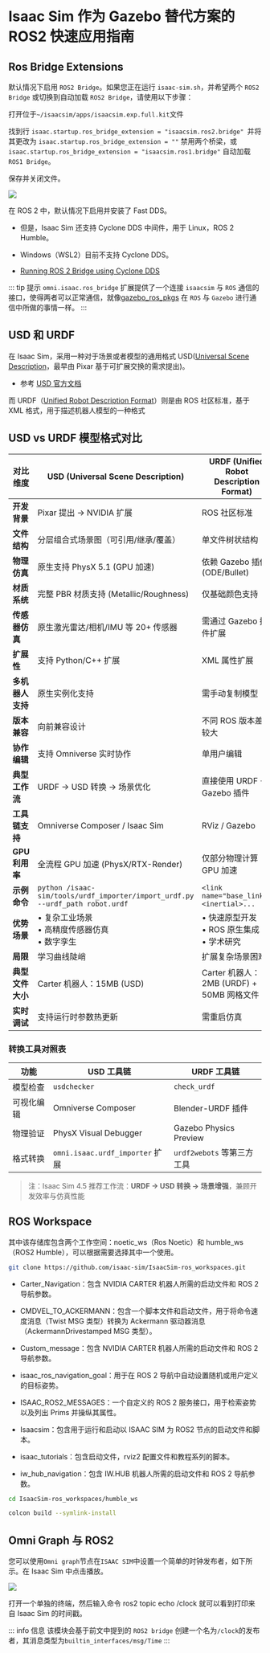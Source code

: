# Isaac Sim 作为 Gazebo 替代方案的 ROS2 快速应用指南

## Ros Bridge Extensions

默认情况下启用 `ROS2 Bridge`。如果您正在运行 `isaac-sim.sh`，并希望两个 `ROS2 Bridge` 或切换到自动加载 `ROS2 Bridge`，请使用以下步骤：

打开位于`~/isaacsim/apps/isaacsim.exp.full.kit`文件


找到行 `isaac.startup.ros_bridge_extension = "isaacsim.ros2.bridge" `并将其更改为 `isaac.startup.ros_bridge_extension = ""` 禁用两个桥梁，或 `isaac.startup.ros_bridge_extension = "isaacsim.ros1.bridge"` 自动加载 `ROS1 Bridge`。

保存并关闭文件。

![](https://docs.isaacsim.omniverse.nvidia.com/latest/_images/isaac_ros_install_enable_extension.png)

在 ROS 2 中，默认情况下启用并安装了 Fast DDS。
- 但是，Isaac Sim 还支持 Cyclone DDS 中间件，用于 Linux，ROS 2 Humble。
- Windows（WSL2）目前不支持 Cyclone DDS。

- [Running ROS 2 Bridge using Cyclone DDS](https://docs.isaacsim.omniverse.nvidia.com/latest/installation/install_ros.html#running-ros-2-bridge-using-cyclone-dds)

::: tip 提示
`omni.isaac.ros_bridge` 扩展提供了一个连接 `isaacsim` 与 `ROS` 通信的接口，使得两者可以正常通信，就像[gazebo_ros_pkgs](https://github.com/ros-simulation/gazebo_ros_pkgs?tab=readme-ov-file) 在 `ROS` 与 `Gazebo` 进行通信中所做的事情一样。
:::

## USD 和 URDF

在 Isaac Sim，采用一种对于场景或者模型的通用格式 USD([Universal Scene Description](https://github.com/PixarAnimationStudios/OpenUSD?tab=readme-ov-file)，最早由 Pixar 基于可扩展交换的需求提出)。

- 参考 [USD 官方文档](https://docs.omniverse.nvidia.com/usd/latest/overview.html)

而 URDF（[Unified Robot Description Format](http://wiki.ros.org/urdf)）则是由 ROS 社区标准，基于 XML 格式，用于描述机器人模型的一种格式

## USD vs URDF 模型格式对比

| 对比维度           | USD (Universal Scene Description)                                                                 | URDF (Unified Robot Description Format)                                      |
|--------------------|---------------------------------------------------------------------------------------------------|-----------------------------------------------------------------------------|
| **开发背景**       | Pixar 提出 → NVIDIA 扩展                                                                         | ROS 社区标准                                                                |
| **文件结构**       | 分层组合式场景图（可引用/继承/覆盖）                                                              | 单文件树状结构                                                              |
| **物理仿真**       | 原生支持 PhysX 5.1 (GPU 加速)                                                                    | 依赖 Gazebo 插件 (ODE/Bullet)                                               |
| **材质系统**       | 完整 PBR 材质支持 (Metallic/Roughness)                                                           | 仅基础颜色支持                                                              |
| **传感器仿真**     | 原生激光雷达/相机/IMU 等 20+ 传感器                                                               | 需通过 Gazebo 插件扩展                                                      |
| **扩展性**         | 支持 Python/C++ 扩展                                                                             | XML 属性扩展                                                                |
| **多机器人支持**   | 原生实例化支持                                                                                    | 需手动复制模型                                                              |
| **版本兼容**       | 向前兼容设计                                                                                      | 不同 ROS 版本差异较大                                                       |
| **协作编辑**       | 支持 Omniverse 实时协作                                                                          | 单用户编辑                                                                  |
| **典型工作流**     | URDF → USD 转换 → 场景优化                                                                        | 直接使用 URDF + Gazebo 插件                                                 |
| **工具链支持**     | Omniverse Composer / Isaac Sim                                                                    | RViz / Gazebo                                                               |
| **GPU 利用率**     | 全流程 GPU 加速 (PhysX/RTX-Render)                                                                | 仅部分物理计算 GPU 加速                                                     |
| **示例命令**       | `python /isaac-sim/tools/urdf_importer/import_urdf.py --urdf_path robot.urdf`                     | `<link name="base_link"><inertial>...`                                      |
| **优势场景**       | • 复杂工业场景<br>• 高精度传感器仿真<br>• 数字孪生                                                | • 快速原型开发<br>• ROS 原生集成<br>• 学术研究                              |
| **局限**           | 学习曲线陡峭                                                                                      | 扩展复杂场景困难                                                            |
| **典型文件大小**   | Carter 机器人：15MB (USD)                                                                        | Carter 机器人：2MB (URDF) + 50MB 网格文件                                   |
| **实时调试**       | 支持运行时参数热更新                                                                              | 需重启仿真                                                                  |

### 转换工具对照表
| 功能                | USD 工具链                            | URDF 工具链                  |
|---------------------|---------------------------------------|------------------------------|
| 模型检查            | `usdchecker`                          | `check_urdf`                 |
| 可视化编辑          | Omniverse Composer                    | Blender-URDF 插件            |
| 物理验证            | PhysX Visual Debugger                 | Gazebo Physics Preview       |
| 格式转换            | `omni.isaac.urdf_importer` 扩展       | `urdf2webots` 等第三方工具   |

> 注：Isaac Sim 4.5 推荐工作流：**URDF → USD 转换 → 场景增强**，兼顾开发效率与仿真性能

## ROS Workspace

其中该存储库包含两个工作空间：noetic_ws（Ros Noetic）和 humble_ws（ROS2 Humble），可以根据需要选择其中一个使用。

```bash
git clone https://github.com/isaac-sim/IsaacSim-ros_workspaces.git
```

- Carter_Navigation：包含 NVIDIA CARTER 机器人所需的启动文件和 ROS 2 导航参数。

- CMDVEL_TO_ACKERMANN：包含一个脚本文件和启动文件，用于将命令速度消息（Twist MSG 类型）转换为 Ackermann 驱动器消息（AckermannDrivestamped MSG 类型）。

- Custom_message：包含 NVIDIA CARTER 机器人所需的启动文件和 ROS 2 导航参数。

- isaac_ros_navigation_goal：用于在 ROS 2 导航中自动设置随机或用户定义的目标姿势。

- ISAAC_ROS2_MESSAGES：一个自定义的 ROS 2 服务接口，用于检索姿势以及列出 Prims 并操纵其属性。

- Isaacsim：包含用于运行和启动以 ISAAC SIM 为 ROS2 节点的启动文件和脚本。

- isaac_tutorials：包含启动文件，rviz2 配置文件和教程系列的脚本。

- iw_hub_navigation：包含 IW.HUB 机器人所需的启动文件和 ROS 2 导航参数。

```bash
cd IsaacSim-ros_workspaces/humble_ws

colcon build --symlink-install
```

## Omni Graph 与 ROS2

您可以使用`Omni graph`节点在`ISAAC SIM`中设置一个简单的时钟发布者，如下所示。在 Isaac Sim 中点击播放。

![](https://docs.isaacsim.omniverse.nvidia.com/latest/_images/isaac_main_installation_ros2_docker.png)

打开一个单独的终端，然后输入命令 ros2 topic echo /clock 就可以看到打印来自 Isaac Sim 的时间戳。

::: info 信息
该模块会基于前文中提到的 `ROS2 bridge` 创建一个名为`/clock`的发布者，其消息类型为`builtin_interfaces/msg/Time`
:::